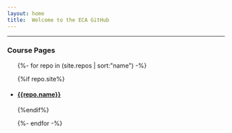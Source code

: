 ```yaml
---
layout: home
title:  Welcome to the ECA GitHub
---
```


***

### Course Pages
<ul>
{%- for repo in (site.repos | sort:"name") -%}

{%if repo.site%}
<li>
  <h4>
  <a href="{{site.url}}/courses/{{repo.url}}">
  {{repo.name}}
  </a>
  </h4>
</li>
{%endif%}

{%- endfor -%}

</ul>

